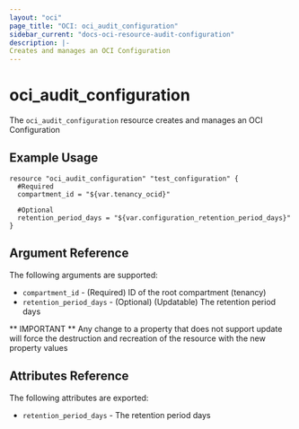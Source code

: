 ```yaml
---
layout: "oci"
page_title: "OCI: oci_audit_configuration"
sidebar_current: "docs-oci-resource-audit-configuration"
description: |-
Creates and manages an OCI Configuration
---
```


# oci_audit_configuration
The `oci_audit_configuration` resource creates and manages an OCI Configuration



## Example Usage

```hcl
resource "oci_audit_configuration" "test_configuration" {
  #Required
  compartment_id = "${var.tenancy_ocid}"
  
  #Optional
  retention_period_days = "${var.configuration_retention_period_days}"
}
```

## Argument Reference

The following arguments are supported:

* `compartment_id` - (Required) ID of the root compartment (tenancy)
* `retention_period_days` - (Optional) (Updatable) The retention period days

** IMPORTANT **
Any change to a property that does not support update will force the destruction and recreation of the resource with the new property values

## Attributes Reference

The following attributes are exported:

* `retention_period_days` - The retention period days
